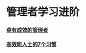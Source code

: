 # 管理者学习进阶
#### [卓有成效的管理者](https://github.com/huangjianchun69/manager/blob/main/%E5%8D%93%E6%9C%89%E6%88%90%E6%95%88%E7%9A%84%E7%AE%A1%E7%90%86%E8%80%85.md)
#### [高效能人士的7个习惯](https://github.com/huangjianchun69/manager/blob/main/%E9%AB%98%E6%95%88%E8%83%BD%E4%BA%BA%E5%A3%AB%E7%9A%847%E4%B8%AA%E4%B9%A0%E6%83%AF.md)
